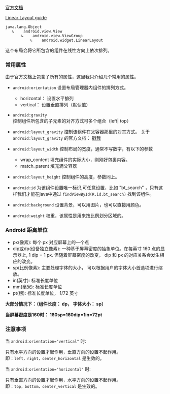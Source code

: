[官方文档](https://developer.android.com/reference/android/widget/LinearLayout.html)

[Linear Layout guide](https://developer.android.com/guide/topics/ui/layout/linear.html)


```
java.lang.Object
   ↳	android.view.View
 	   ↳	android.view.ViewGroup
 	 	   ↳	android.widget.LinearLayout
```

这个布局会将它所包含的组件在线性方向上依次排列。

### 常用属性

由于官方文档上包含了所有的属性，这里我只介绍几个常用的属性。

* `android:orientation` 设置布局管理器内组件的排列方式。
    *  horizontal： 设置水平排列
    *  vertical： 设置垂直排列（默认值）
    
* `android:gravity` 控制组件所包含的子元素的对齐方式可多个组合（left| top）

* `android:layout_gravity`  控制该组件在父容器那里的对其方式。
关于 `android:layout_gravity` 的官方文档： [戳我](https://developer.android.com/reference/android/widget/LinearLayout.LayoutParams.html#attr_android:layout_gravity)

* `android:layout_width` 控制布局的宽度，通常不写数字，有以下的参数
    * wrap_content  填充组件的实际大小，刚刚好包裹内容。
    * match_parent  填充满父容器
    
* `android:layout_height` 控制组件的高度，参数同上。

* `android:id` 为该组件设置唯一标识,可任意设置，比如 "bt_search" ，只有这样我们才能在java中通过 `findViewById(R.id.bt_search)` 找到该组件。

* `android:background` 设置背景，可以用图片，也可以直接用颜色。

* `android:weight`  权重，该属性是用来按比例划分区域的。


### Android 距离单位

*   px(像素): 每个 px 对应屏幕上的一个点
*   dip或dp(设备独立像素): 一种基于屏幕密度的抽象单位。在每英寸 160 点的显示器上, 1 dip = 1 px. 但随着屏幕密度的改变， dip 和 px 的对应关系会发生相应的改变。
*   sp(比例像素): 主要处理字体的大小， 可以根据用户的字体大小首选项进行缩放。
*   in(英寸): 标准长度单位
*   mm(毫米): 标准长度单位
*   pt(榜): 标准长度单位， 1/72 英寸

**大部分情况下：（组件长度： dp， 字体大小： sp）**

**当屏幕密度是160时： 160sp=160dip=1in=72pt**

### 注意事项

当 `android:orientation="vertical"` 时:

只有水平方向的设置才起作用，垂直方向的设置不起作用。  
即：`left，right，center_horizontal` 是生效的。 

当 `android:orientation="horizontal"` 时:

只有垂直方向的设置才起作用，水平方向的设置不起作用。  
即：`top，bottom，center_vertical` 是生效的。



